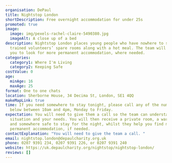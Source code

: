 ```yaml
---
organisation: DePaul
title: Nightstop London
shortDescription: Free overnight accommodation for under 25s
promoted: true
image:
  image: img/pexels-rachel-claire-5490380.jpg
  imageAlt: A close up of a bed
description: Nightstop London places young people who have nowhere to stay in
  trained volunteers’ spare rooms along with a hot meal. The team will also help
  you to look for more permanent accommodation, where needed.
categories:
  category1: Where I'm Living
  category2: Keeping Safe
costValue: 0
age:
  minAge: 16
  maxAge: 25
format: One to one chats
location: Sherborne House, 34 Decima St, London, SE1 4QQ
makeMapLink: true
time: If you need somewhere to stay tonight, please call any of the numbers
  below between 10am and 4pm, Monday to Friday.
expectation: You will need to give them a call so the team can understand your
  situation and your needs. You will then receive a private room, a warm meal
  and somewhere safe to stay for the night, whilst they help you find more
  permanent accommodation, if needed.
contactExplanation: "You will need to give the team a call. "
email: nightstop.london@depaulcharity.org.uk
phone: 0207 9391 234, 0207 9391 226, or 0207 9391 240
website: https://uk.depaulcharity.org/nightstop/nightstop-london/
reviews: []
---
```

